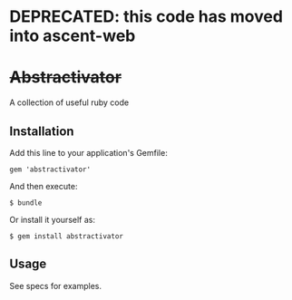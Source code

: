 # DEPRECATED: this code	has moved into ascent-web

# ~~Abstractivator~~

A collection of useful ruby code

## Installation

Add this line to your application's Gemfile:

    gem 'abstractivator'

And then execute:

    $ bundle

Or install it yourself as:

    $ gem install abstractivator

## Usage

See specs for examples.
